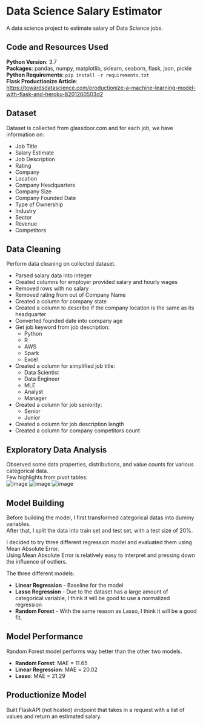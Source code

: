 # Data Science Salary Estimator
A data science project to estimate salary of Data Science jobs.

## Code and Resources Used
**Python Version**: 3.7  
**Packages**: pandas, numpy, matplotlib, sklearn, seaborn, flask, json, pickle  
**Python Requirements**: `pip install -r requirements.txt`  
**Flask Productionize Article**: https://towardsdatascience.com/productionize-a-machine-learning-model-with-flask-and-heroku-8201260503d2  

## Dataset
Dataset is collected from glassdoor.com and for each job, we have information on:
* Job Title
* Salary Estimate
* Job Description
* Rating
* Company
* Location
* Company Headquarters
* Company Size
* Company Founded Date
* Type of Ownership
* Industry
* Sector
* Revenue
* Competitors

## Data Cleaning
Perform data cleaning on collected dataset.
* Parsed salary data into integer
* Created columns for employer provided salary and hourly wages
* Removed rows with no salary
* Removed rating from out of Company Name
* Created a column for company state
* Created a column to describe if the company location is the same as its headquarter
* Converted founded date into company age
* Get job keyword from job description:
  - Python
  - R
  - AWS
  - Spark
  - Excel
* Created a column for simplified job title:
  - Data Scientist
  - Data Engineer
  - MLE
  - Analyst
  - Manager
* Created a column for job seniority:
  - Senior
  - Junior
* Created a column for job description length
* Created a column for company competitors count

## Exploratory Data Analysis
Observed some data properties, distributions, and value counts for various categorical data.  
Few highlights from pivot tables:  
![image](https://user-images.githubusercontent.com/48116781/174987997-e1d77ee7-13d8-4ab7-bd9b-5dc48644dcac.png)
![image](https://user-images.githubusercontent.com/48116781/174987630-2a244070-65db-4186-bb6d-b92357ed67dd.png)
![image](https://user-images.githubusercontent.com/48116781/174987767-c3cd1e48-f861-470e-a53c-37bc9d92deb5.png)

## Model Building
Before building the model, I first transformed categorical datas into dummy variables.  
After that, I split the data into train set and test set, with a test size of 20%.

I decided to try three different regression model and evaluated them using Mean Absolute Error.  
Using Mean Absolute Error is relatively easy to interpret and pressing down the influence of outliers.

The three different models:
* **Linear Regression** - Baseline for the model
* **Lasso Regression** - Due to the dataset has a large amount of categorical variable, I think it will be good to use a normalized regression
* **Random Forest** - With the same reason as Lasso, I think it will be a good fit.

## Model Performance
Random Forest model performs way better than the other two models.
* **Random Forest**: MAE = 11.65
* **Linear Regression**: MAE = 20.02
* **Lasso**: MAE = 21.29

## Productionize Model
Built FlaskAPI (not hosted) endpoint that takes in a request with a list of values and return an estimated salary.
